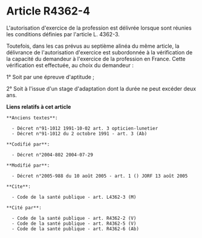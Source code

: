# Article R4362-4

L'autorisation d'exercice de la profession est délivrée lorsque sont réunies les conditions définies par l'article L. 4362-3.

Toutefois, dans les cas prévus au septième alinéa du même article, la délivrance de l'autorisation d'exercice est subordonnée
à la vérification de la capacité du demandeur à l'exercice de la profession en France. Cette vérification est effectuée, au
choix du demandeur :

1° Soit par une épreuve d'aptitude ;

2° Soit à l'issue d'un stage d'adaptation dont la durée ne peut excéder deux ans.

**Liens relatifs à cet article**

	**Anciens textes**:

	  - Décret n°91-1012 1991-10-02 art. 3 opticien-lunetier
	  - Décret n°91-1012 du 2 octobre 1991 - art. 3 (Ab)

	**Codifié par**:

	  - Décret n°2004-802 2004-07-29

	**Modifié par**:

	  - Décret n°2005-988 du 10 août 2005 - art. 1 () JORF 13 août 2005

	**Cite**:

	  - Code de la santé publique - art. L4362-3 (M)

	**Cité par**:

	  - Code de la santé publique - art. R4362-2 (V)
	  - Code de la santé publique - art. R4362-5 (V)
	  - Code de la santé publique - art. R4362-6 (Ab)
